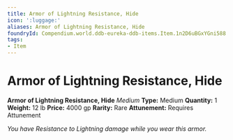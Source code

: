 ```yaml
---
title: Armor of Lightning Resistance, Hide
icon: ':luggage:'
aliases: Armor of Lightning Resistance, Hide
foundryId: Compendium.world.ddb-eureka-ddb-items.Item.1n2D6uBGxYGni588
tags:
- Item
---
```


# Armor of Lightning Resistance, Hide

**Armor of Lightning Resistance, Hide**
_Medium_
**Type:** Medium
**Quantity:** 1
**Weight:** 12 lb
**Price:** 4000 gp
**Rarity:** Rare
**Attunement:** Requires Attunement

*You have Resistance to Lightning damage while you wear this armor.*